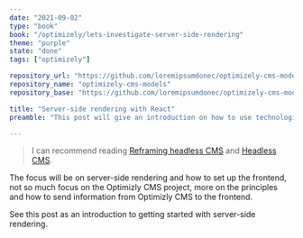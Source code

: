 ```yaml
---
date: "2021-09-02"
type: "book"
book: "/optimizely/lets-investigate-server-side-rendering"
theme: "purple"
state: "done"
tags: ["optimizely"]

repository_url: "https://github.com/loremipsumdonec/optimizely-cms-models"
repository_name: "optimizely-cms-models"
repository_base: "https://github.com/loremipsumdonec/optimizely-cms-models/blob/master/posts/lets_investigate_server_side_rendering"

title: "Server-side rendering with React"
preamble: "This post will give an introduction on how to use technologies such as React, to build a frontend with support for server-side rendering in Optimizely CMS."

---
```


> I can recommend reading [Reframing headless CMS](https://www.optimizely.com/insights/blog/reframing-headless-cms/) and [Headless CMS](https://www.optimizely.com/sv/optimization-glossary/headless-cms/).

The focus will be on server-side rendering and how to set up the frontend, not so much focus on the Optimizly CMS project, more on the principles and how to send information from Optimizly CMS to the frontend.

See this post as an introduction to getting started with server-side rendering.


